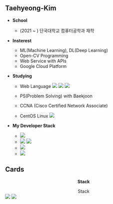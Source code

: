 <!--
**Kim-Taehyeong/Kim-Taehyeong** is a ✨ _special_ ✨ repository because its `README.md` (this file) appears on your GitHub profile.

Here are some ideas to get you started:


- 🔭 I’m currently working on ...
- 🌱 I’m currently learning ...
- 👯 I’m looking to collaborate on ...
- 🤔 I’m looking for help with ...
- 💬 Ask me about ...
- 📫 How to reach me: ...
- 😄 Pronouns: ...
- ⚡ Fun fact: ...
-->

## Taehyeong-Kim
- <b>School</b>
  - (2021 ~ ) 단국대학교 컴퓨터공학과 재학
- <b>Insterest</b>
  - ML(Machine Learning), DL(Deep Learning)
  - Open-CV Programming
  - Web Service with APIs
  - Google Cloud Platform
 
- <b>Studying</b>
  - Web Language <img src="https://img.shields.io/badge/HTML5-E34F26?style=flat-square&logo=HTML5&logoColor=white"/> <img src="https://img.shields.io/badge/JavaScript-F7DF1E?style=flat-square&logo=JavaScript&logoColor=white"/> <img src="https://img.shields.io/badge/CSS3-1572B6?style=flat-square&logo=CSS3&logoColor=white"/>
  
  - PS(Problem Solving) with Baekjoon
  
  - CCNA (Cisco Certified Network Associate)
  
  - CentOS Linux <img src="https://img.shields.io/badge/CentOS-262577?style=flat-square&logo=CentOS&logoColor=white"/>
 
- <b>My Developer Stack</b>
  - <img src="https://img.shields.io/badge/Python-3776AB?style=flat-square&logo=Python&logoColor=white"/>
  - <img src="https://img.shields.io/badge/C-A8B9CC?style=flat-square&logo=C&logoColor=white"/> <img src="https://img.shields.io/badge/C++-00599C?style=flat-square&logo=C++&logoColor=white"/>
  - <img src="https://img.shields.io/badge/TensorFlow-FF6F00?style=flat-square&logo=TensorFlow&logoColor=white"/>
  - <img src="https://img.shields.io/badge/Keras-D00000?style=flat-square&logo=Keras&logoColor=white"/>

## Cards
<div align=center> <p> <b>Stack</b> </p> </div>
<center> Stack </center>
<a href="[연결할 링크]" target="_blank"><img src="https://img.shields.io/badge/[쓰고 싶은 텍스트]-[컬러 코드]?style=flat-square&logo=[브랜드 이름]&logoColor=white"/></a>
<img src="https://img.shields.io/badge/Python-3776AB?style=flat-square&logo=Python&logoColor=white"/>
